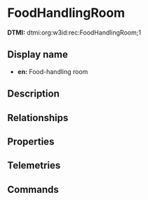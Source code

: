 # FoodHandlingRoom
**DTMI:** dtmi:org:w3id:rec:FoodHandlingRoom;1
## Display name
- **en:** Food-handling room
## Description
## Relationships
## Properties
## Telemetries
## Commands
